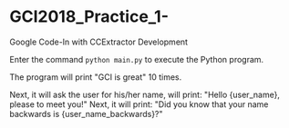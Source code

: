# GCI2018_Practice_1-
Google Code-In with CCExtractor Development

Enter the command `python main.py` to execute the Python program.

The program will print "GCI is great" 10 times.

Next, it will ask the user for his/her name, will print: "Hello {user_name}, please to meet you!"
Next, it will print: "Did you know that your name backwards is {user_name_backwards}?"
